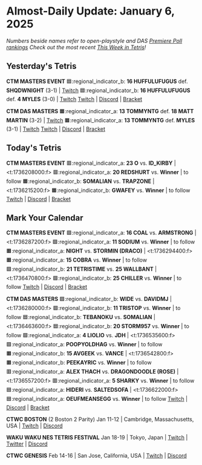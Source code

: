 # Almost-Daily Update: January 6, 2025
*Numbers beside names refer to open-playstyle and DAS [Premiere Poll rankings](https://docs.google.com/document/d/13jaohZo0FP6vXb0ibfiq2TK3q6qt6bQTbp8AmdSJgUk/edit?tab=t.0)*
*Check out the most recent [This Week in Tetris](https://www.thisweekintetris.com/2024/12/this-week-in-tetris-november-26.html)!*
## Yesterday's Tetris
**CTM MASTERS EVENT**
:blue_square::regional_indicator_b: **16 HUFFULUFUGUS** def. **SHQDWNIGHT** (3-1) | [Twitch](https://www.twitch.tv/videos/2345184340?t=00h19m51s)
:blue_square::regional_indicator_b: **16 HUFFULUFUGUS** def. **4 MYLES** (3-0) | [Twitch](https://www.twitch.tv/videos/2345184340?t=01h05m21s)
[Twitch](https://twitch.tv/monthlytetris) | [Discord](https://go.ctm.gg/discord) | [Bracket](https://go.ctm.gg/event/ctm-january-2025/masters-event/)

**CTM DAS MASTERS** 
:orange_square::regional_indicator_a: **13 TOMMYNTG** def. **18 MATT MARTIN** (3-2) | [Twitch](https://www.twitch.tv/videos/2345343380?t=00h16m06s)
:orange_square::regional_indicator_a: **13 TOMMYNTG** def. **MYLES** (3-1) | [Twitch](https://www.twitch.tv/videos/2345343380?t=01h06m49s)
[Twitch](https://twitch.tv/monthlytetris) | [Discord](https://go.ctm.gg/discord) | [Bracket](https://go.ctm.gg/event/ctm-das-masters-january-2025/das-masters/)

## Today's Tetris
**CTM MASTERS EVENT**
:red_square::regional_indicator_a: **23 O** vs. **ID_KIRBY** | <t:1736208000:f>
:red_square::regional_indicator_a: **20 REDSHURT** vs. **Winner** | to follow
:orange_square::regional_indicator_b: **SOMALIAN** vs. **TRAPZONE** | <t:1736215200:f>
:orange_square::regional_indicator_b: **GWAFEY** vs. **Winner** | to follow
[Twitch](https://twitch.tv/monthlytetris) | [Discord](https://go.ctm.gg/discord) | [Bracket](https://go.ctm.gg/event/ctm-january-2025/masters-event/)

## Mark Your Calendar
**CTM MASTERS EVENT**
:green_square::regional_indicator_a: **16 COAL** vs. **ARMSTRONG** | <t:1736287200:f>
:green_square::regional_indicator_a: **11 SODIUM** vs. **Winner** | to follow
:orange_square::regional_indicator_a: **NIGHT** vs. **STORMIN (DRACO)** | <t:1736294400:f>
:orange_square::regional_indicator_a: **15 COBRA** vs. **Winner** | to follow
:green_square::regional_indicator_b: **21 TETRISTIME** vs. **25 WALLBANT** | <t:1736470800:f>
:green_square::regional_indicator_b: **25 CHILLER** vs. **Winner** | to follow
[Twitch](https://twitch.tv/monthlytetris) | [Discord](https://go.ctm.gg/discord) | [Bracket](https://go.ctm.gg/event/ctm-january-2025/masters-event/)

**CTM DAS MASTERS**
:green_square::regional_indicator_b: **WIDE** vs. **DAVIDMJ**  | <t:1736280000:f>
:green_square::regional_indicator_b: **11 TRISTOP** vs. **Winner**  | to follow
:blue_square::regional_indicator_b: **TEBANOKU** vs. **SOMALIAN**  | <t:1736463600:f>
:blue_square::regional_indicator_b: **20 STORM957** vs. **Winner**  | to follow
:green_square::regional_indicator_a: **4 LIOLIO** vs. **JDH**  | <t:1736535600:f>
:green_square::regional_indicator_a: **POOPYOLDHAG** vs. **Winner**  | to follow
:orange_square::regional_indicator_b: **15 AVGEEK** vs. **VANCE**  | <t:1736542800:f>
:orange_square::regional_indicator_b: **PEEKAYRIC** vs. **Winner**  | to follow
:red_square::regional_indicator_a: **ALEX THACH** vs. **DRAGONDOODLE (ROSE)**  | <t:1736557200:f>
:red_square::regional_indicator_a: **5 SHARKY** vs. **Winner**  | to follow
:blue_square::regional_indicator_a: **HIDERI** vs. **SALTEDSOFA**  | <t:1736622000:f>
:blue_square::regional_indicator_a: **OEUFMEANSEGG** vs. **Winner**  | to follow
[Twitch](https://twitch.tv/monthlytetris) | [Discord](https://go.ctm.gg/discord) | [Bracket](https://go.ctm.gg/event/ctm-das-masters-january-2025/das-masters/)

**CTWC BOSTON** (2 Boston 2 Parity)
Jan 11-12 | Cambridge, Massachusetts, USA | [Twitch](https://www.twitch.tv/classictetris) | [Discord](https://discord.gg/mBVReaxE9m)

**WAKU WAKU NES TETRIS FESTIVAL**
Jan 18-19 | Tokyo, Japan | [Twitch](https://twitch.tv/classictetris) | [Twitter](https://x.com/waku_tet) | [Discord](https://discord.gg/KA3uPsxn)

**CTWC GENESIS**
Feb 14-16 | San Jose, California, USA | [Twitch](https://www.twitch.tv/classictetris) | [Discord](https://discord.gg/mBVReaxE9m)